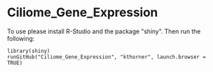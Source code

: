 # Ciliome_Gene_Expression

To use please install R-Studio and the package "shiny". Then run the following:

```
library(shiny)
runGitHub("Ciliome_Gene_Expression", "kthorner", launch.browser = TRUE)
```
